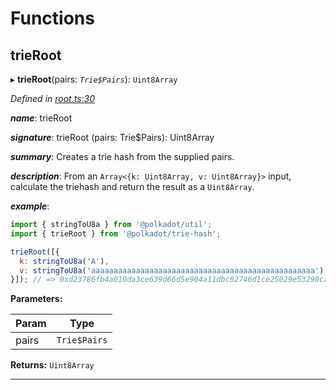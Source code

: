 

# Functions

<a id="trieroot"></a>

##  trieRoot

▸ **trieRoot**(pairs: *`Trie$Pairs`*): `Uint8Array`

*Defined in [root.ts:30](https://github.com/polkadot-js/common/blob/5ce8f91/packages/trie-hash/src/root.ts#L30)*

*__name__*: trieRoot

*__signature__*: trieRoot (pairs: Trie$Pairs): Uint8Array

*__summary__*: Creates a trie hash from the supplied pairs.

*__description__*: From an `Array<{k: Uint8Array, v: Uint8Array}>` input, calculate the triehash and return the result as a `Uint8Array`.

*__example__*:   
```javascript
import { stringToU8a } from '@polkadot/util';
import { trieRoot } from '@polkadot/trie-hash';

trieRoot([{
  k: stringToU8a('A'),
  v: stringToU8a('aaaaaaaaaaaaaaaaaaaaaaaaaaaaaaaaaaaaaaaaaaaaaaaaaa')
}]); // => 0xd23786fb4a010da3ce639d66d5e904a11dbc02746d1ce25029e53290cabf28ab
```

**Parameters:**

| Param | Type |
| ------ | ------ |
| pairs | `Trie$Pairs` |

**Returns:** `Uint8Array`

___

